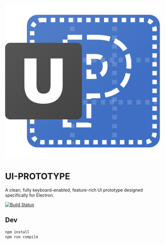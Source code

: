 ![UI-PROTOTYPE](./resources/linux/ui-prototype.svg)

# UI-PROTOTYPE
A clean, fully keyboard-enabled, feature-rich UI prototype designed specifically for Electron.

[![Build Status](https://github.com/JonnyJong/UI-PROTOTYPE/workflows/Tests/badge.svg)](https://github.com/JonnyJong/UI-PROTOTYPE/actions)

## Dev
```
npm install
npm run compile
```
